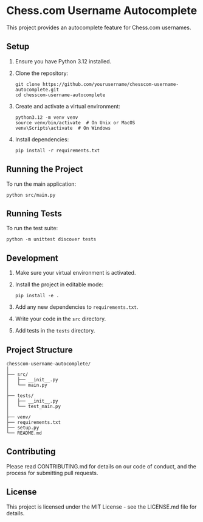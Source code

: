 # Chess.com Username Autocomplete

This project provides an autocomplete feature for Chess.com usernames.

## Setup

1. Ensure you have Python 3.12 installed.

2. Clone the repository:
   ```
   git clone https://github.com/yourusername/chesscom-username-autocomplete.git
   cd chesscom-username-autocomplete
   ```

3. Create and activate a virtual environment:
   ```
   python3.12 -m venv venv
   source venv/bin/activate  # On Unix or MacOS
   venv\Scripts\activate  # On Windows
   ```

4. Install dependencies:
   ```
   pip install -r requirements.txt
   ```

## Running the Project

To run the main application:

```
python src/main.py
```

## Running Tests

To run the test suite:

```
python -m unittest discover tests
```

## Development

1. Make sure your virtual environment is activated.

2. Install the project in editable mode:
   ```
   pip install -e .
   ```

3. Add any new dependencies to `requirements.txt`.

4. Write your code in the `src` directory.

5. Add tests in the `tests` directory.

## Project Structure

```
chesscom-username-autocomplete/
│
├── src/
│   ├── __init__.py
│   └── main.py
│
├── tests/
│   ├── __init__.py
│   └── test_main.py
│
├── venv/
├── requirements.txt
├── setup.py
└── README.md
```

## Contributing

Please read CONTRIBUTING.md for details on our code of conduct, and the process for submitting pull requests.

## License

This project is licensed under the MIT License - see the LICENSE.md file for details.